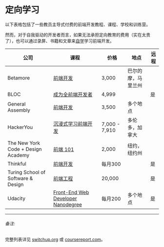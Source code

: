 # 定向学习

以下表格包括了一些教员主导式付费的前端开发教程、课程、学校和训练营。

然而，对于自我驱动的开发者而言，如果无法承担定向教育的费用（实在太贵了），也可以通过录屏、书籍和文章来[自学](../learning/self-direct-learning.html)学习前端开发。

<table>
    <thead>
        <tr>
            <th data-field="company">公司</th>
            <th data-field="model">课程</th>
            <th data-field="year">价格</th>
            <th data-field="onsite">地点</th>
            <th data-field="remote">远程</th>
        </tr>
    </thead>
    <tbody>
        <tr>
            <td>Betamore</td>
            <td><a target="_blank" href="http://betamore.com/academy/front-end-web-development/">前端开发</a></td>
            <td>3,000</td>
            <td>巴尔的摩，马里兰州</td>
            <td></td>
        </tr>
        <tr>
            <td>BLOC</td>
            <td><a target="_blank" href="https://www.bloc.io/frontend-development-bootcamp">成为全前端开发者</a></td>
            <td>4,999</td>
            <td></td>
            <td>是</td>
        </tr>
        <tr>
            <td>General Assembly</td>
            <td><a target="_blank" href="https://generalassemb.ly/education/front-end-web-development">前端开发</a></td>
            <td>3,500</td>
            <td>多个地点</td>
            <td></td>
        </tr>
        <tr>
            <td>HackerYou</td>
            <td><a target="_blank" href="http://hackeryou.com/front-end-web-development-immersive/">沉浸式学习前端开发</a></td>
            <td>7,000 - 7,910</td>
            <td>多伦多，加拿大</td>
            <td></td>
        </tr>
        <tr>
            <td>The New York Code + Design Academy</td>
            <td><a target="_blank" href="http://nycda.com/classes/front-end-101/">前端 101</a></td>
            <td>2,000</td>
            <td>纽约，纽约州</td>
            <td></td>
        </tr>
        <tr>
            <td>Thinkful</td>
            <td><a target="_blank" href="http://www.thinkful.com/courses/learn-web-development-online">前端开发</a></td>
            <td>每月300</td>
            <td></td>
            <td>是</td>
        </tr>
        <tr>
            <td>Turing School of Software & Design</td>
            <td><a target="_blank" href="https://www.turing.io/programs/front-end-engineering">前端工程</a></td>
            <td>20,000</td>
            <td></td>
            <td>是</td>
        </tr>
        <tr>
            <td>Udacity</td>
            <td><a target="_blank" href="https://www.udacity.com/course/nd001">Front-End Web Developer Nanodegree</a></td>
            <td>每月200</td>
            <td>多个地点</td>
            <td>是</td>
        </tr>
    </tbody>
</table>

***

###### 备注:

完整列表详见 [switchup.org](https://www.switchup.org/front-end-development) 或 [coursereport.com](https://www.coursereport.com/tracks/front-end-developer-bootcamps)。

